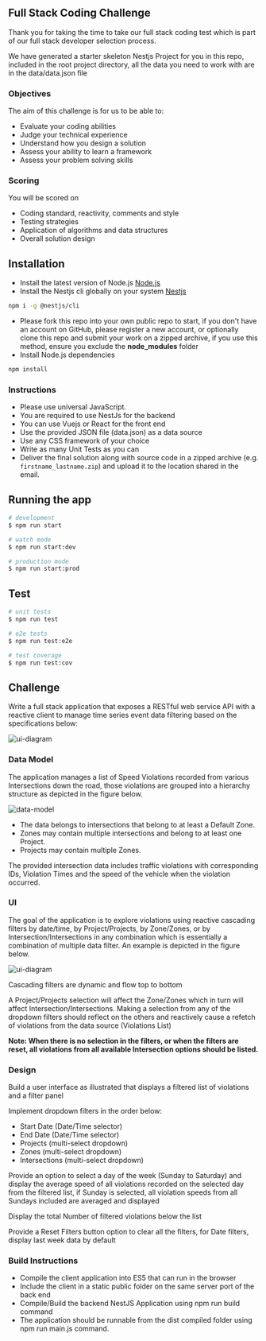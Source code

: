 ## Full Stack Coding Challenge

Thank you for taking the time to take our full stack coding test which  is part of our full stack developer selection process.

We have generated a starter skeleton Nestjs Project for you in this repo, included in the root project directory, all the data you need to work with are in the data/data.json file

### Objectives

The aim of this challenge is for us to be able to: 

* Evaluate your coding abilities
* Judge your technical experience
* Understand how you design a solution
* Assess your ability to learn a framework
* Assess your problem solving skills

### Scoring

You will be scored on

* Coding standard, reactivity, comments and style
* Testing strategies
* Application of algorithms and data structures
* Overall solution design

## Installation

* Install the latest version of Node.js [Node.js](https://nodejs.org)
* Install the Nestjs cli globally on your system [Nestjs](https://docs.nestjs.com/)
```bash
npm i -g @nestjs/cli
```
* Please fork this repo into your own public repo to start, if you don't have an account on GitHub, please register a new account, or optionally clone this repo and submit your work on a zipped archive,
if you use this method, ensure you exclude the **node_modules** folder
* Install Node.js dependencies
```bash
npm install
```

### Instructions

* Please use universal JavaScript.
* You are required to use NestJs for the backend
* You can use Vuejs or React for the front end 
* Use the provided JSON file (data.json) as a data source
* Use any CSS framework of your choice
* Write as many Unit Tests as you can
* Deliver the final solution along with source code in a zipped archive (e.g. ```firstname_lastname.zip```) and upload it to the location shared in the email.

## Running the app

```bash
# development
$ npm run start

# watch mode
$ npm run start:dev

# production mode
$ npm run start:prod
```

## Test

```bash
# unit tests
$ npm run test

# e2e tests
$ npm run test:e2e

# test coverage
$ npm run test:cov
```

## Challenge

Write a full stack application that exposes a RESTful web service API with a reactive client to manage time series event data filtering based on the specifications below:

![ui-diagram](https://user-images.githubusercontent.com/45851461/72795117-8685ef80-3c56-11ea-8829-05db8d4d9495.png)

### Data Model

The application manages a list of Speed Violations recorded from various Intersections down the road, those violations are grouped into a hierarchy structure as depicted in the figure below.

![data-model](https://user-images.githubusercontent.com/45851461/72795188-9f8ea080-3c56-11ea-9822-269ec2b859a7.png)

* The data belongs to intersections that belong to at least a Default Zone.
* Zones may contain multiple intersections and belong to at least one Project.
* Projects may contain multiple Zones.

The provided intersection data includes traffic violations with corresponding IDs, Violation Times and the speed of the vehicle when the violation occurred. 

### UI

The goal of the application is to explore violations using reactive cascading filters by date/time, by Project/Projects, by Zone/Zones, or by Intersection/Intersections in any combination which is essentially a combination of multiple data filter.  An example is depicted in the figure below.

![ui-diagram](https://user-images.githubusercontent.com/45851461/72795117-8685ef80-3c56-11ea-8829-05db8d4d9495.png)

Cascading filters are dynamic and flow top to bottom

A Project/Projects selection will affect the Zone/Zones which in turn will affect Intersection/Intersections.
Making a selection from any of the dropdown filters should reflect on the others and reactively cause a refetch of violations from the data source (Violations List)

**Note: When there is no selection in the filters, or when the filters are reset, all violations from all available Intersection options should be listed.**

### Design

Build a user interface as illustrated that displays a filtered list of violations and a filter panel

Implement dropdown filters in the order below:
* Start Date (Date/Time selector)
* End Date (Date/Time selector)
* Projects (multi-select dropdown)
* Zones (multi-select dropdown)
* Intersections (multi-select dropdown)

Provide an option to select a day of the week (Sunday to Saturday) and display the average speed of all violations recorded on the selected day from the filtered list, if Sunday is selected, all violation speeds from all Sundays included are averaged and displayed

Display the total Number of filtered violations below the list

Provide a Reset Filters button option to clear all the filters, for Date filters, display last week data by default

### Build Instructions

* Compile the client application into ES5 that can run in the browser
* Include the client in a static public folder on the same server port of the back end
* Compile/Build the backend NestJS Application using npm run build command
* The application should be runnable from the dist compiled folder using npm run main.js command.
